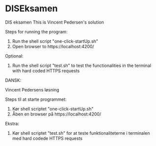 # DISEksamen
DIS eksamen 
This is Vincent Pedersen's solution 

Steps for running the program: 

1. Run the shell script "one-click-startUp.sh"
2. Open browser to https://localhost:4200/


Optional: 
1. Run the shell script "test.sh" to test the functionalities in the terminal with hard coded HTTPS requests


DANSK: 

Vincent Pedersens løsning

Steps til at starte programmet: 

1. Kør shell scriptet "one-click-startUp.sh"
2. Åben en browser på https://localhost:4200/

Ekstra:
1. Kør shell scriptet "test.sh" for at teste funktionaliteterne i terminalen med hard codede HTTPS requests 


